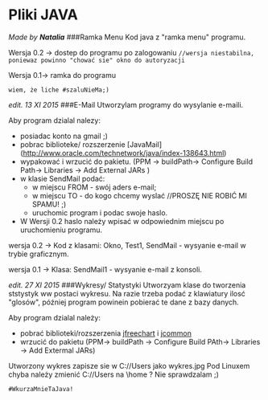 # Pliki JAVA 
*Made by __Natalia__*
###Ramka Menu
Kod java z "ramka menu" programu. 

Wersja 0.2 -> dostep do programu po zalogowaniu `` //wersja niestabilna, poniewaz powinno "chować sie" okno do autoryzacji ``

Wersja 0.1-> ramka do programu


`` wiem, że liche #szaluNieMa;) ``


*edit. 13 XI 2015*
###E-Mail
Utworzylam programy do wysylanie e-maili. 

Aby program dzialal nalezy:
+ posiadac konto na gmail ;)
+ pobrac biblioteke/ rozszerzenie [JavaMail] (http://www.oracle.com/technetwork/java/index-138643.html) 
+ wypakować i wrzucić do pakietu. (PPM -> buildPath-> Configure Build Path-> Libraries -> Add External JARs )
+ w klasie SendMail podać:  
  +    w miejscu FROM - swój aders e-mail;
  +    w miejscu TO - do kogo chcemy wyslać //PROSZĘ NIE ROBIĆ MI SPAMU! ;)
  +    uruchomic program i podac swoje haslo.
+   W Wersji 0.2 haslo należy wpisać w odpowiednim miejscu po uruchomieniu programu.

wersja 0.2 -> Kod z klasami: Okno, Test1, SendMail - wysyanie e-mail w trybie graficznym.

wersja 0.1 -> Klasa: SendMail1 - wysyanie e-mail z konsoli. 

*edit. 27 XI 2015*
###Wykresy/ Statystyki
Utworzyam klase do tworzenia ststystyk ww postaci wykresu.
Na razie trzeba podać z klawiatury ilosć "glosów", później program powinein pobierać te dane z bazy danych.

Aby program dzialal należy:
+ pobrać biblioteki/rozszerzenia [jfreechart]() i [jcommon](http://www.jfree.org/jcommon/)
+ wrzucić do pakietu (PPM-> buildPath -> Configure Build PAth-> Libraries -> Add Extermal JARs)
 
Utworzony wykres zapisze sie w C://Users jako wykres.jpg
Pod Linuxem chyba należy zmienić C://Users na \home ? Nie sprawdzalam ;)

`` #WkurzaMnieTaJava! ``



